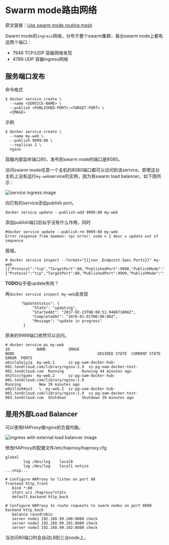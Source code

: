 # Swarm mode路由网络

原文链接：[Use swarm mode routing mesh](https://docs.docker.com/engine/swarm/ingress/)

Swarm mode的``ingress``网络，分布于整个swarm集群，每台swarm node上都有这两个端口：

- 7946 TCP/UDP 容器网络发现
- 4789 UDP 容器ingress网络

## 服务端口发布

命令格式

```Shell
$ docker service create \
  --name <SERVICE-NAME> \
  --publish <PUBLISHED-PORT>:<TARGET-PORT> \
  <IMAGE>
```

示例

```shell
$ docker service create \
  --name my-web \
  --publish 9999:80 \
  --replicas 2 \
  nginx
```

容器内部监听端口80，发布到swarm node的端口是8080。

访问swarm mode任意一个主机的8080端口都可以访问到该serivce。即使这台主机上没有运行``my-web``service的实例，因为有swarm load balancer。如下图所示：

![service ingress image](https://docs.docker.com/engine/swarm/images/ingress-routing-mesh.png)

向已有的service添加publish port。

```Shell
docker service update --publish-add 9998:80 my-web
```

添加publish端口后似乎没有什么作用，同时

```
#docker service update --publish-rm 9999:80 my-web
Error response from daemon: rpc error: code = 2 desc = update out of sequence
```

报错。

```shell
# docker service inspect --format="{{json .Endpoint.Spec.Ports}}" my-web
[{"Protocol":"tcp","TargetPort":80,"PublishedPort":9998,"PublishMode":"ingress"},{"Protocol":"tcp","TargetPort":80,"PublishedPort":9999,"PublishMode":"ingress"}]
```

**TODO**似乎是update失败？

再``docker service inspect my-web``会发现

```
       "UpdateStatus": {
            "State": "updating",
            "StartedAt": "2017-02-23T08:00:51.948871008Z",
            "CompletedAt": "1970-01-01T00:00:00Z",
            "Message": "update in progress"
        }
```

原来的9999端口依然可以访问。

```
# docker service ps my-web
ID            NAME          IMAGE                                                     NODE                                     DESIRED STATE  CURRENT STATE            ERROR  PORTS
wbzzlq3ajyjq  my-web.1      sz-pg-oam-docker-hub-001.tendcloud.com/library/nginx:1.9  sz-pg-oam-docker-test-002.tendcloud.com  Running        Running 44 minutes ago          
4h2tcxjtgumv  my-web.2      sz-pg-oam-docker-hub-001.tendcloud.com/library/nginx:1.9                                           Running        New 39 minutes ago              
w0y1l3x94ox3   \_ my-web.2  sz-pg-oam-docker-hub-001.tendcloud.com/library/nginx:1.9  sz-pg-oam-docker-test-003.tendcloud.com  Shutdown       Shutdown 39 minutes ago     
```

## 是用外部Load Balancer

可以使用HAProxy做nginx的负载均衡。

![ingress with external load balancer image](https://docs.docker.com/engine/swarm/images/ingress-lb.png)

修改HAProxy的配置文件/etc/haproxy/haproxy.cfg

```
global
        log /dev/log    local0
        log /dev/log    local1 notice
...snip...

# Configure HAProxy to listen on port 80
frontend http_front
   bind *:80
   stats uri /haproxy?stats
   default_backend http_back

# Configure HAProxy to route requests to swarm nodes on port 8080
backend http_back
   balance roundrobin
   server node1 192.168.99.100:8080 check
   server node2 192.168.99.101:8080 check
   server node3 192.168.99.102:8080 check
```

当访问80端口时会自动LB到三台node上。